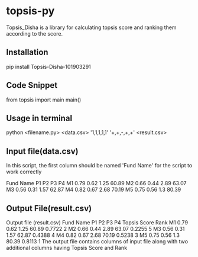 # topsis-py
Topsis_Disha is a library for calculating topsis score and ranking them according to the score.
## Installation
pip install Topsis-Disha-101903291
## Code Snippet
from topsis import main
main()
## Usage in terminal
python <filename.py> <data.csv> '1,1,1,1,1' '+,+,-,+,+' <result.csv>
## Input file(data.csv)
In this script, the first column should be named 'Fund Name' for the script to work correctly

Fund Name	P1	P2	P3	P4
M1	0.79	0.62	1.25	60.89
M2	0.66	0.44	2.89	63.07
M3	0.56	0.31	1.57	62.87
M4	0.82	0.67	2.68	70.19
M5	0.75	0.56	1.3	80.39
## Output File(result.csv)
Output file (result.csv)
Fund Name	P1	P2	P3	P4	Topsis Score	Rank
M1	0.79	0.62	1.25	60.89	0.7722	2
M2	0.66	0.44	2.89	63.07	0.2255	5
M3	0.56	0.31	1.57	62.87	0.4388	4
M4	0.82	0.67	2.68	70.19	0.5238	3
M5	0.75	0.56	1.3	80.39	0.8113	1
The output file contains columns of input file along with two additional columns having Topsis Score and Rank
